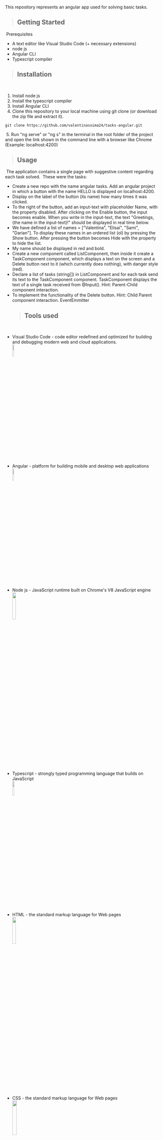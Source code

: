 This repository represents an angular app used for solving basic tasks.
​
> ## Getting Started
​
Prerequisites
​
-   A text editor like Visual Studio Code (+ necessary extensions)
-   node js
-   Angular CLI
-   Typescript compiler
​
> ## Installation
​
1. Install node js
2. Install the typescript compiler
3. Install Angular CLI
4. Clone this repository to your local machine using git clone (or download the zip file and extract it).
​
```shell
git clone https://github.com/valentinasoima24/tasks-angular.git
```
​
5. Run "ng serve" or "ng s" in the terminal in the root folder of the project and open the link shown in the command line with a browser like Chrome (Example: localhost:4200)
​
> ## Usage
​
The application contains a single page with suggestive content regarding each task solved.
​
These were the tasks:
​
-   Create a new repo with the name angular tasks. Add an angular project in which a button with the name HELLO is displayed on localhost:4200.
-   Display on the label of the button (its name) how many times it was clicked.
-   To the right of the button, add an input-text with placeholder Name, with the property disabled. After clicking on the Enable button, the input becomes enable. When you write in the input-text, the text "Greetings, (the name in the input-text)!" should be displayed in real time below.
-   We have defined a list of names = ["Valentina", "Elisai", "Sami", "Darian"]. To display these names in an ordered list (ol) by pressing the Show button. After pressing the button becomes Hide with the property to hide the list.
-   My name should be displayed in red and bold.
-   Create a new component called ListComponent, then inside it create a TaskComponent component, which displays a text on the screen and a Delete button next to it (which currently does nothing), with danger style (red).
-   Declare a list of tasks (string[]) in ListComponent and for each task send its text to the TaskComponent component. TaskComponent displays the text of a single task received from @Input(). Hint: Parent-Child component interaction.
-   To implement the functionality of the Delete button. Hint: Child Parent component interaction. EventEmmitter
​
    > ## Tools used
​
*   Visual Studio Code - code editor redefined and optimized for building and debugging modern web and cloud applications.
    <br clear = "all"><img src = "https://upload.wikimedia.org/wikipedia/commons/thumb/9/9a/Visual_Studio_Code_1.35_icon.svg/2048px-Visual_Studio_Code_1.35_icon.svg.png" width = "10%" height = "10%">
*   Angular - platform for building mobile and desktop web applications
    <br clear = "all"><img src = "https://static-00.iconduck.com/assets.00/file-type-angular-icon-1907x2048-tobdkjt1.png" width = "10%" height = "10%">
​
*   Node js - JavaScript runtime built on Chrome's V8 JavaScript engine
    <br clear = "all"><img src = "https://cdn.freebiesupply.com/logos/large/2x/nodejs-1-logo-png-transparent.png" width = "15%" height = "15%">
​
*   Typescript - strongly typed programming language that builds on JavaScript
    <br clear = "all"><img src = "https://upload.wikimedia.org/wikipedia/commons/thumb/4/4c/Typescript_logo_2020.svg/1024px-Typescript_logo_2020.svg.png" width = "11%" height = "11%">
​
*   HTML - the standard markup language for Web pages
    <br clear = "all"><img src = "https://upload.wikimedia.org/wikipedia/commons/thumb/6/61/HTML5_logo_and_wordmark.svg/2048px-HTML5_logo_and_wordmark.svg.png" width = "15%" height = "15%">
​
*   CSS - the standard markup language for Web pages
    <br clear = "all"><img src = "https://cdn.freebiesupply.com/logos/large/2x/css3-logo-png-transparent.png" width = "17%" height = "17%">
​
*   Prettier - an opinionated code formatter
    <br clear = "all"><img src = "https://brandslogos.com/wp-content/uploads/images/large/prettier-logo.png" width = "12%" height = "12%">
​
<details>
​
<summary>Demo</summary>
​
![Demo](res/demo.png)
​
</details>
